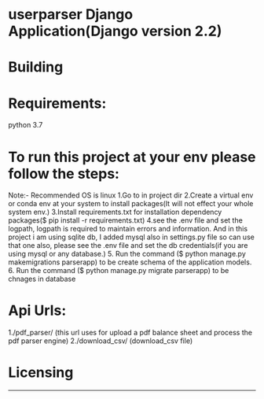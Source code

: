 userparser Django Application(Django version 2.2)
====


Building
=========

Requirements:
======================
python 3.7

To run this project at your env please follow the steps:
=======================================================
Note:- Recommended OS is linux
1.Go to in project dir
2.Create a virtual env or conda env at your system to install packages(It will not effect your whole system env.)
3.Install requirements.txt for installation dependency packages($ pip install -r requirements.txt)
4.see the .env file and set the logpath, logpath is required to maintain errors and information.
And in this project i am using sqlite db, I added mysql also in settings.py file so can use that one also, please see the .env file and set the db credentials(if you are using mysql or any database.)
5. Run the command ($ python manage.py makemigrations parserapp) to be create schema of the application models.
6. Run the command ($ python manage.py migrate parserapp) to be chnages in database

Api Urls:
=================================
1./pdf_parser/   (this url uses for upload a pdf balance sheet and process the pdf parser engine)
2./download_csv/  (download_csv file)


Licensing
========
*****